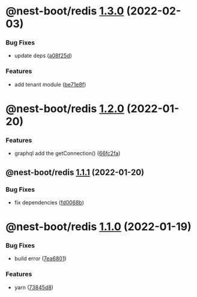 # @nest-boot/redis [1.3.0](https://github.com/d4rkcr0w/nest-boot/compare/@nest-boot/redis@1.2.0...@nest-boot/redis@1.3.0) (2022-02-03)


### Bug Fixes

* update deps ([a08f25d](https://github.com/d4rkcr0w/nest-boot/commit/a08f25d6625243d84db1903bac51e4894167c69d))


### Features

* add tenant module ([be71e8f](https://github.com/d4rkcr0w/nest-boot/commit/be71e8faf71cdd5782e3cf9809dacf8666d708bc))

# @nest-boot/redis [1.2.0](https://github.com/d4rkcr0w/nest-boot/compare/@nest-boot/redis@1.1.1...@nest-boot/redis@1.2.0) (2022-01-20)


### Features

* graphql add the getConnection() ([66fc2fa](https://github.com/d4rkcr0w/nest-boot/commit/66fc2fa515dcb57cc40e87c2fe8784b2f3eebe00))

## @nest-boot/redis [1.1.1](https://github.com/d4rkcr0w/nest-boot/compare/@nest-boot/redis@1.1.0...@nest-boot/redis@1.1.1) (2022-01-20)


### Bug Fixes

* fix dependencies ([fd0068b](https://github.com/d4rkcr0w/nest-boot/commit/fd0068b0842bb0001038dca8b6375d464dd89ed6))

# @nest-boot/redis [1.1.0](https://github.com/d4rkcr0w/nest-boot/compare/@nest-boot/redis@1.0.0...@nest-boot/redis@1.1.0) (2022-01-19)


### Bug Fixes

* build error ([7ea6801](https://github.com/d4rkcr0w/nest-boot/commit/7ea6801200bf4869d17461769335d8887388657c))


### Features

* yarn ([73845d8](https://github.com/d4rkcr0w/nest-boot/commit/73845d8f3b2038c1814faa86b6170bc9a05502aa))
